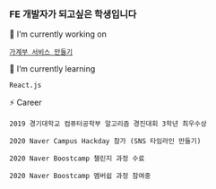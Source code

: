 ### FE 개발자가 되고싶은 학생입니다
🔭 I’m currently working on

[`가계부 서비스 만들기`](https://github.com/boostcamp-2020/Project16-E-Account-Book)


🌱 I’m currently learning

`React.js`


⚡ Career

`2019 경기대학교 컴퓨터공학부 알고리즘 경진대회 3학년 최우수상`

`2020 Naver Campus Hackday 참가 (SNS 타임라인 만들기)`

`2020 Naver Boostcamp 챌린지 과정 수료`

`2020 Naver Boostcamp 멤버쉽 과정 참여중`


<!--
**leejiwoo2002/leejiwoo2002** is a ✨ _special_ ✨ repository because its `README.md` (this file) appears on your GitHub profile.

Here are some ideas to get you started:

- 👯 I’m looking to collaborate on ...
- 🤔 I’m looking for help with ...
- 💬 Ask me about ...
- 📫 How to reach me: ...
- 😄 Pronouns: ...
- ⚡ Fun fact: ...
-->




